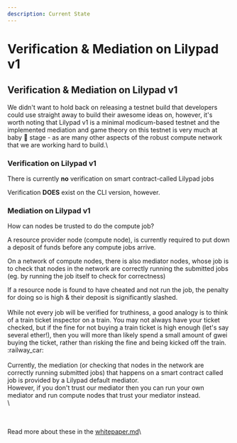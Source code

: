 ```yaml
---
description: Current State
---
```


# Verification & Mediation on Lilypad v1

## Verification & Mediation on Lilypad v1

We didn't want to hold back on releasing a testnet build that developers could use straight away to build their awesome ideas on, however, it's worth noting that Lilypad v1 is a minimal modicum-based testnet and the implemented mediation and game theory on this testnet is very much at baby :baby: stage - as are many other aspects of the robust compute network that we are working hard to build.\


### **Verification on Lilypad v1**

There is currently **no** verification on smart contract-called Lilypad jobs&#x20;

Verification **DOES** exist on the CLI version, however.

### **Mediation on Lilypad v1**

How can nodes be trusted to do the compute job?

A resource provider node (compute node), is currently required to put down a deposit of funds before any compute jobs arrive.&#x20;

On a network of compute nodes, there is also mediator nodes, whose job is to check that nodes in the network are correctly running the submitted jobs (eg. by running the job itself to check for correctness)

If a resource node is found to have cheated and not run the job, the penalty for doing so is high & their deposit is significantly slashed.\
\
While not every job will be verified for truthiness, a good analogy is to think of a train ticket inspector on a train. You may not always have your ticket checked, but if the fine for not buying a train ticket is high enough (let's say several ether!), then you will more than likely spend a small amount of gwei buying the ticket, rather than risking the fine and being kicked off the train. :railway\_car:\
\
Currently, the mediation (or checking that nodes in the network are correctly running submitted jobs) that happens on a smart contract called job is provided by a Lilypad default mediator. \
However, if you don't trust our mediator then you can run your own mediator and run compute nodes that trust your mediator instead.\
\


\
\
Read more about these in the [whitepaper.md](../research-and-vision/whitepaper.md "mention")\
